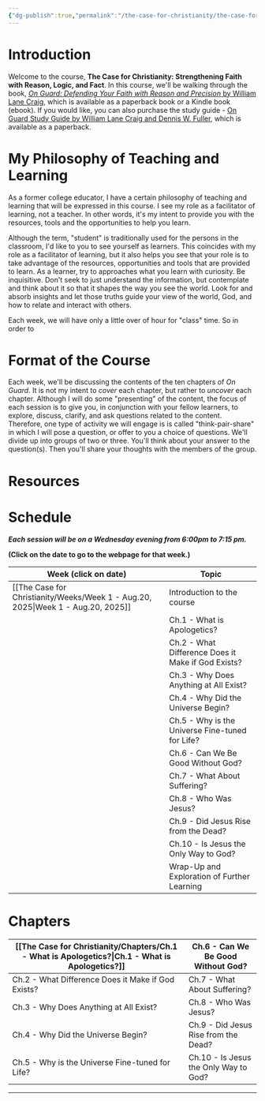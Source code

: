 ```yaml
---
{"dg-publish":true,"permalink":"/the-case-for-christianity/the-case-for-christianity-strengthening-faith-with-reason-logic-and-fact/","title":"The Case for Christianity","tags":["gardenEntry"],"noteIcon":""}
---
```


# Introduction

Welcome to the course, **The Case for Christianity: Strengthening Faith with Reason, Logic, and Fact**. In this course, we'll be walking through the book, [*On Guard: Defending Your Faith with Reason and Precision* by William Lane Craig](https://www.amazon.com/Guard-Defending-Faith-Reason-Precision/dp/1434764885/), which is available as a paperback book or a Kindle book (ebook). If you would like, you can also purchase the study guide - [On Guard Study Guide by William Lane Craig and Dennis W. Fuller](https://www.amazon.com/Guard-Study-Guide-William-Craig/dp/1452889589/), which is available as a paperback. 

# My Philosophy of Teaching and Learning
As a former college educator, I have a certain philosophy of teaching and learning that will be expressed in this course. I see my role as a facilitator of learning, not a teacher. In other words, it's my intent to provide you with the resources, tools and the opportunities to help you learn. 

Although the term, "student" is traditionally used for the persons in the classroom, I'd like to you to see yourself as learners. This coincides with my role as a facilitator of learning, but it also helps you see that your role is to take advantage of the resources, opportunities and tools that are provided to learn. As a learner, try to approaches what you learn with curiosity. Be inquisitive. Don't seek to just understand the information, but contemplate and think about it so that it shapes the way you see the world. Look for and absorb insights and let those truths guide your view of the world, God, and how to relate and interact with others.

Each week, we will have only a little over of hour for "class" time. So in order to 

# Format of the Course
Each week, we'll be discussing the contents of the ten chapters of *On Guard*. It is not my intent to *cover* each chapter, but rather to *uncover* each chapter. Although I will do some "presenting" of the content, the focus of each session is to give you, in conjunction with your fellow learners, to explore, discuss, clarify, and ask questions related to the content. Therefore, one type of activity we will engage is is called "think-pair-share" in which I will pose a question, or offer to you a choice of questions. We'll divide up into groups of two or three. You'll think about your answer to the question(s). Then you'll share your thoughts with the members of the group. 



# Resources 


# Schedule

***Each session will be on a Wednesday evening from 6:00pm to 7:15 pm.***

**(Click on the date to go to the webpage for that week.)**

| Week (click on date)      | Topic                                              |
| ------------------------- | -------------------------------------------------- |
| [[The Case for Christianity/Weeks/Week 1 - Aug.20, 2025\|Week 1 - Aug.20, 2025]] | Introduction to the course                         |
|                           | Ch.1 - What is Apologetics?                        |
|                           | Ch.2 - What Difference Does it Make if God Exists? |
|                           | Ch.3 - Why Does Anything at All Exist?             |
|                           | Ch.4 - Why Did the Universe Begin?                 |
|                           | Ch.5 - Why is the Universe Fine-tuned for Life?    |
|                           | Ch.6 - Can We Be Good Without God?                 |
|                           | Ch.7 - What About Suffering?                       |
|                           | Ch.8 - Who Was Jesus?                              |
|                           | Ch.9 - Did Jesus Rise from the Dead?               |
|                           | Ch.10 - Is Jesus the Only Way to God?              |
|                           | Wrap-Up and Exploration of Further Learning        |


# Chapters

| [[The Case for Christianity/Chapters/Ch.1 - What is Apologetics?\|Ch.1 - What is Apologetics?]] | Ch.6 - Can We Be Good Without God?    |
| ----------------------------------------------------------------------------------------------- | ------------------------------------- |
| Ch.2 - What Difference Does it Make if God Exists?                                              | Ch.7 - What About Suffering?          |
| Ch.3 - Why Does Anything at All Exist?                                                          | Ch.8 - Who Was Jesus?                 |
| Ch.4 - Why Did the Universe Begin?                                                              | Ch.9 - Did Jesus Rise from the Dead?  |
| Ch.5 - Why is the Universe Fine-tuned for Life?                                                 | Ch.10 - Is Jesus the Only Way to God? |


---


